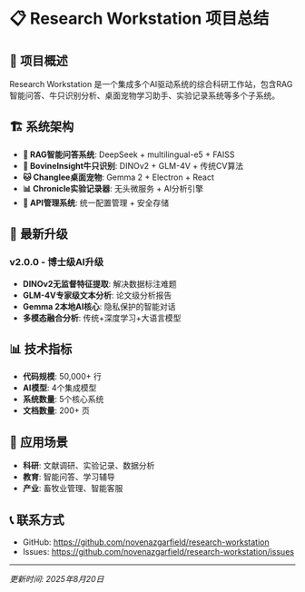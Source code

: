 # 📋 Research Workstation 项目总结

## 🎯 项目概述
Research Workstation 是一个集成多个AI驱动系统的综合科研工作站，包含RAG智能问答、牛只识别分析、桌面宠物学习助手、实验记录系统等多个子系统。

## 🏗️ 系统架构
- **🤖 RAG智能问答系统**: DeepSeek + multilingual-e5 + FAISS
- **🐄 BovineInsight牛只识别**: DINOv2 + GLM-4V + 传统CV算法  
- **🐱 Changlee桌面宠物**: Gemma 2 + Electron + React
- **📊 Chronicle实验记录器**: 无头微服务 + AI分析引擎
- **🔧 API管理系统**: 统一配置管理 + 安全存储

## 🚀 最新升级
### v2.0.0 - 博士级AI升级
- **DINOv2无监督特征提取**: 解决数据标注难题
- **GLM-4V专家级文本分析**: 论文级分析报告
- **Gemma 2本地AI核心**: 隐私保护的智能对话
- **多模态融合分析**: 传统+深度学习+大语言模型

## 📊 技术指标
- **代码规模**: 50,000+ 行
- **AI模型**: 4个集成模型
- **系统数量**: 5个核心系统
- **文档数量**: 200+ 页

## 🎯 应用场景
- **科研**: 文献调研、实验记录、数据分析
- **教育**: 智能问答、学习辅导
- **产业**: 畜牧业管理、智能客服

## 📞 联系方式
- GitHub: https://github.com/novenazgarfield/research-workstation
- Issues: https://github.com/novenazgarfield/research-workstation/issues

---
*更新时间: 2025年8月20日*
